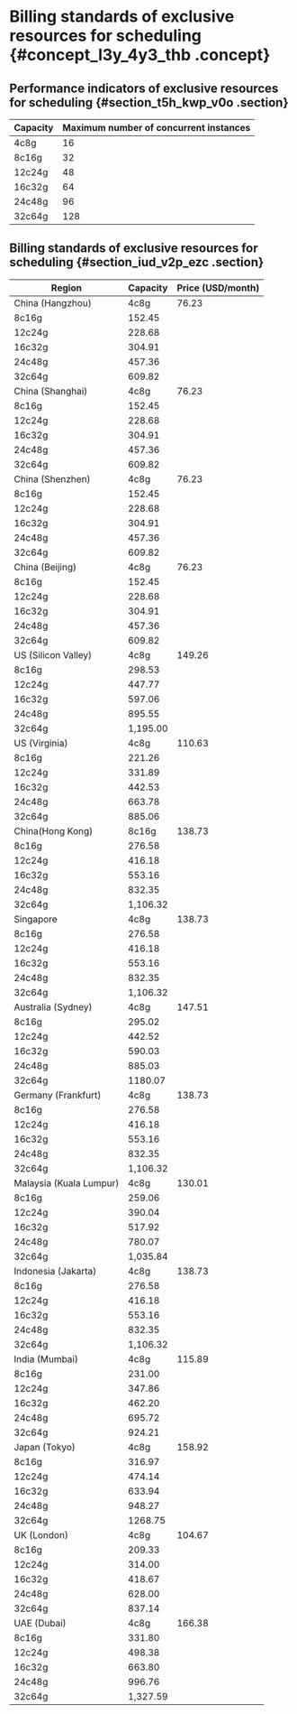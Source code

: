 # Billing standards of exclusive resources for scheduling {#concept_l3y_4y3_thb .concept}

## Performance indicators of exclusive resources for scheduling {#section_t5h_kwp_v0o .section}

|Capacity|Maximum number of concurrent instances|
|--------|--------------------------------------|
|4c8g|16|
|8c16g|32|
|12c24g|48|
|16c32g|64|
|24c48g|96|
|32c64g|128|

## Billing standards of exclusive resources for scheduling {#section_iud_v2p_ezc .section}

|Region|Capacity|Price \(USD/month\)|
|------|--------|-------------------|
|China \(Hangzhou\)|4c8g|76.23|
|8c16g|152.45|
|12c24g|228.68|
|16c32g|304.91|
|24c48g|457.36|
|32c64g|609.82|
|China \(Shanghai\)|4c8g|76.23|
|8c16g|152.45|
|12c24g|228.68|
|16c32g|304.91|
|24c48g|457.36|
|32c64g|609.82|
|China \(Shenzhen\)|4c8g|76.23|
|8c16g|152.45|
|12c24g|228.68|
|16c32g|304.91|
|24c48g|457.36|
|32c64g|609.82|
|China \(Beijing\)|4c8g|76.23|
|8c16g|152.45|
|12c24g|228.68|
|16c32g|304.91|
|24c48g|457.36|
|32c64g|609.82|
|US \(Silicon Valley\)|4c8g|149.26|
|8c16g|298.53|
|12c24g|447.77|
|16c32g|597.06|
|24c48g|895.55|
|32c64g|1,195.00|
|US \(Virginia\)|4c8g|110.63|
|8c16g|221.26|
|12c24g|331.89|
|16c32g|442.53|
|24c48g|663.78|
|32c64g|885.06|
|China\(Hong Kong\)|8c16g|138.73|
|8c16g|276.58|
|12c24g|416.18|
|16c32g|553.16|
|24c48g|832.35|
|32c64g|1,106.32|
|Singapore|4c8g|138.73|
|8c16g|276.58|
|12c24g|416.18|
|16c32g|553.16|
|24c48g|832.35|
|32c64g|1,106.32|
|Australia \(Sydney\)|4c8g|147.51|
|8c16g|295.02|
|12c24g|442.52|
|16c32g|590.03|
|24c48g|885.03|
|32c64g|1180.07|
|Germany \(Frankfurt\)|4c8g|138.73|
|8c16g|276.58|
|12c24g|416.18|
|16c32g|553.16|
|24c48g|832.35|
|32c64g|1,106.32|
|Malaysia \(Kuala Lumpur\)|4c8g|130.01|
|8c16g|259.06|
|12c24g|390.04|
|16c32g|517.92|
|24c48g|780.07|
|32c64g|1,035.84|
|Indonesia \(Jakarta\)|4c8g|138.73|
|8c16g|276.58|
|12c24g|416.18|
|16c32g|553.16|
|24c48g|832.35|
|32c64g|1,106.32|
|India \(Mumbai\)|4c8g|115.89|
|8c16g|231.00|
|12c24g|347.86|
|16c32g|462.20|
|24c48g|695.72|
|32c64g|924.21|
|Japan \(Tokyo\)|4c8g|158.92|
|8c16g|316.97|
|12c24g|474.14|
|16c32g|633.94|
|24c48g|948.27|
|32c64g|1268.75|
|UK \(London\)|4c8g|104.67|
|8c16g|209.33|
|12c24g|314.00|
|16c32g|418.67|
|24c48g|628.00|
|32c64g|837.14|
|UAE \(Dubai\)|4c8g|166.38|
|8c16g|331.80|
|12c24g|498.38|
|16c32g|663.80|
|24c48g|996.76|
|32c64g|1,327.59|

